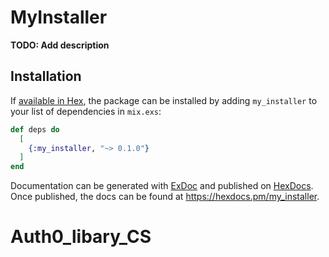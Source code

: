 # MyInstaller

**TODO: Add description**

## Installation

If [available in Hex](https://hex.pm/docs/publish), the package can be installed
by adding `my_installer` to your list of dependencies in `mix.exs`:

```elixir
def deps do
  [
    {:my_installer, "~> 0.1.0"}
  ]
end
```

Documentation can be generated with [ExDoc](https://github.com/elixir-lang/ex_doc)
and published on [HexDocs](https://hexdocs.pm). Once published, the docs can
be found at <https://hexdocs.pm/my_installer>.

# Auth0_libary_CS
